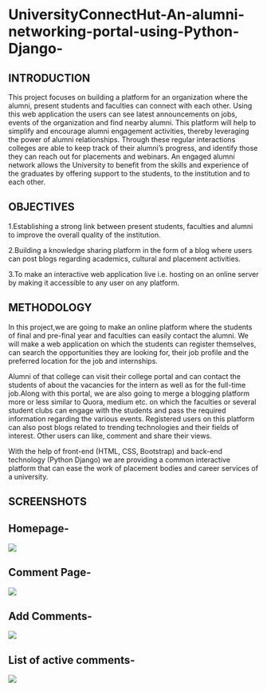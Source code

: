 # UniversityConnectHut-An-alumni-networking-portal-using-Python-Django-

## INTRODUCTION

This project focuses on building a platform for an organization where the alumni, present students and faculties can connect with each other. Using this web application the users can see latest announcements on jobs, events of the organization and find nearby alumni. This platform will help to simplify and encourage alumni engagement activities, thereby leveraging the power of alumni relationships. Through these regular interactions colleges are able to keep track of their alumni’s progress, and identify those they can reach out for placements and webinars. An engaged alumni network allows the University to benefit from the skills and experience of the graduates by offering support to the students, to the institution and to each other.


## OBJECTIVES
1.Establishing a strong link between present students, faculties and alumni to improve the overall quality of the institution.

2.Building a knowledge sharing platform in the form of a blog where users can post blogs regarding academics, cultural and placement activities.

3.To make an interactive web application live i.e. hosting on an online server by making it   accessible to any user on any platform.

## METHODOLOGY
In this project,we are going to make an online platform where the students of final and pre-final year and faculties can easily contact the alumni. We will make a web application on which the students can register themselves, can search the opportunities they are looking for, their job profile and the preferred location for the job and internships. 

Alumni of that college can visit their college portal and can contact the students of about the vacancies for the intern as well as for the full-time job.Along with this portal, we are also going to merge a blogging platform more or less similar to Quora, medium etc. on which the faculties or several student clubs can engage with the students and pass the required information regarding the various events. Registered users on this platform can also post blogs related to trending technologies and their fields of interest. Other users can like, comment and share their views.

With the help of front-end (HTML, CSS, Bootstrap) and back-end technology (Python Django) we are providing a common interactive platform that can ease the work of placement bodies and career services of a university.

## SCREENSHOTS
## Homepage-
![](images/Picture1.png)

## Comment Page-
![](images/Picture2.png)

## Add Comments-
![](images/Picture3.png)

## List of active comments-
![](images/Picture4.png)
